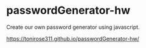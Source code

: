 # passwordGenerator-hw

Create our own password generator using javascript.

https://tonirose311.github.io/passwordGenerator-hw/